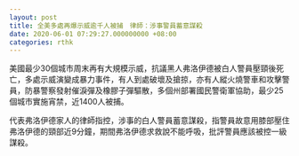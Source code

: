 ```yaml
---
layout: post
title: 全美多處再爆示威逾千人被捕　律師：涉事警員蓄意謀殺
date: 2020-06-01 07:29:27.000000000 +08:00
categories: rthk
---
```


美國最少30個城市周末再有大規模示威，抗議黑人弗洛伊德被白人警員壓頸後死亡，多處示威演變成暴力事件，有人到處破壞及搶掠，亦有人縱火燒警車和攻擊警員，防暴警察發射催淚彈及橡膠子彈驅散，多個州部署國民警衛軍協助，最少25個城市實施宵禁，近1400人被捕。

代表弗洛伊德家人的律師指控，涉事的白人警員蓄意謀殺，指警員故意用膝部壓住弗洛伊德的頸部近9分鐘，期間弗洛伊德求救說不能呼吸，批評警員應該被控一級謀殺。
